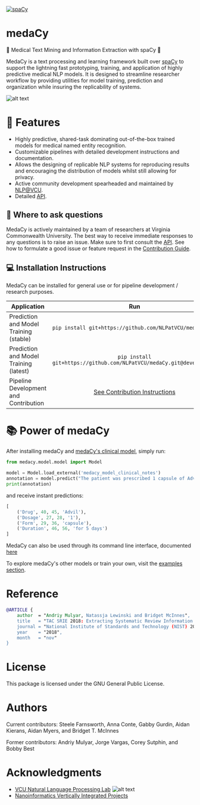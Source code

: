 [![spaCy](https://img.shields.io/badge/built%20with-spaCy-09a3d5.svg)](https://spacy.io)

# medaCy
:hospital: Medical Text Mining and Information Extraction with spaCy :hospital:

MedaCy is a text processing and learning framework built over [spaCy](https://spacy.io/) to support the lightning fast 
prototyping, training, and application of highly predictive medical NLP models. It is designed to streamline researcher 
workflow by providing utilities for model training, prediction and organization while insuring the replicability of systems.

![alt text](https://nlp.cs.vcu.edu/images/Edit_NanomedicineDatabase.png "Nanoinformatics")

# :star2: Features
- Highly predictive, shared-task dominating out-of-the-box trained models for medical named entity recognition.
- Customizable pipelines with detailed development instructions and documentation.
- Allows the designing of replicable NLP systems for reproducing results and encouraging the distribution of models whilst still allowing for privacy.
- Active community development spearheaded and maintained by [NLP@VCU](https://nlp.cs.vcu.edu/).
- Detailed [API](https://medacy.readthedocs.io/en/latest/).

## :thought_balloon: Where to ask questions

MedaCy is actively maintained by a team of researchers at Virginia Commonwealth University. The best way to
receive immediate responses to any questions is to raise an issue. Make sure to first consult the 
[API](https://medacy.readthedocs.io/en/latest/).  See how to formulate a good issue or feature request in the [Contribution Guide](CONTRIBUTING.md).

## :computer: Installation Instructions
MedaCy can be installed for general use or for pipeline development / research purposes.

| Application | Run           |
| ----------- |:-------------:|
| Prediction and Model Training (stable) | `pip install git+https://github.com/NLPatVCU/medaCy.git` |
| Prediction and Model Training (latest) | `pip install git+https://github.com/NLPatVCU/medaCy.git@development` |
| Pipeline Development and Contribution  | [See Contribution Instructions](/CONTRIBUTING.md) |


# :books: Power of medaCy
After installing medaCy and [medaCy's clinical model](guide/models/clinical_notes_model.md), simply run:

```python
from medacy.model.model import Model

model = Model.load_external('medacy_model_clinical_notes')
annotation = model.predict("The patient was prescribed 1 capsule of Advil for 5 days.")
print(annotation)
```
and receive instant predictions:
```python
[
    ('Drug', 40, 45, 'Advil'),
    ('Dosage', 27, 28, '1'), 
    ('Form', 29, 36, 'capsule'),
    ('Duration', 46, 56, 'for 5 days')
]
```

MedaCy can also be used through its command line interface, documented [here](./guide/command_line_interface.md)

To explore medaCy's other models or train your own, visit the [examples section](guide).

Reference
=========
```bibtex
@ARTICLE {
    author  = "Andriy Mulyar, Natassja Lewinski and Bridget McInnes",
    title   = "TAC SRIE 2018: Extracting Systematic Review Information with MedaCy",
    journal = "National Institute of Standards and Technology (NIST) 2018 Systematic Review Information Extraction (SRIE) > Text Analysis Conference",
    year    = "2018",
    month   = "nov"
}
```

License
=======
This package is licensed under the GNU General Public License.

Authors
=======
Current contributors: Steele Farnsworth, Anna Conte, Gabby Gurdin, Aidan Kierans, Aidan Myers, and Bridget T. McInnes

Former contributors: Andriy Mulyar, Jorge Vargas, Corey Sutphin, and Bobby Best

Acknowledgments
===============
- [VCU Natural Language Processing Lab](https://nlp.cs.vcu.edu/) ![alt text](https://nlp.cs.vcu.edu/images/vcu_head_logo "VCU")
- [Nanoinformatics Vertically Integrated Projects](https://rampages.us/nanoinformatics/)
